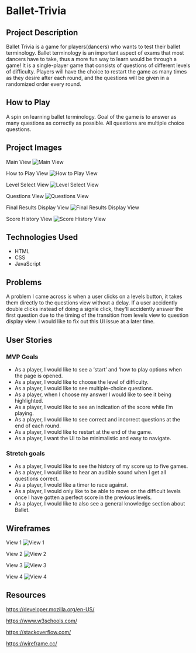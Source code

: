 # Ballet-Trivia
## Project Description 

<link to the game>

Ballet Trivia is a game for players(dancers) who wants to test their ballet terminology. Ballet terminology is an important aspect of exams that most dancers have to take, thus a more fun way to learn would be through a game! It is a single-player game that consists of questions of different levels of difficulty. Players will have the choice to restart the game as many times as they desire after each round, and the questions will be given in a randomized order every round.
## How to Play 
A spin on learning ballet terminology. Goal of the game is to answer as many questions as correctly as possible. All questions are multiple choice questions.
## Project Images 

Main View
![Main View](./assets/project-images/main-view.png)

How to Play View
![How to Play View](./assets/project-images/how-to-play-view.png)

Level Select View
![Level Select View](./assets/project-images/level-select-view.png)

Questions View
![Questions View](./assets/project-images/question-view.png)

Final Results Display View 
![Final Results Display View](./assets/project-images/display-results-view.png)

Score History View
![Score History View](/assets/project-images/score-history-view.png)
## Technologies Used 

- HTML 
- CSS
- JavaScript 

## Problems
A problem I came across is when a user clicks on a levels button, it takes them directly to the questions view without a delay. If a user accidently double clicks instead of doing a signle click, they'll accidently answer the first question due to the timing of the transition from levels view to question display view. I would like to fix out this UI issue at a later time. 

## User Stories 

### MVP Goals
- As a player, I would like to see a ‘start’ and ‘how to play options when the page is opened.
- As a player, I would like to choose the level of difficulty.
- As a player, I would like to see multiple-choice questions.
- As a player, when I choose my answer I would like to see it being highlighted.
- As a player, I would like to see an indication of the score while I’m playing.
- As a player, I would like to see correct and incorrect questions at the end of each round.
- As a player, I would like to restart at the end of the game.
- As a player, I want the UI to be minimalistic and easy to navigate.

### Stretch goals

- As a player, I would like to see the history of my score up to five games.
- As a player, I would like to hear an audible sound when I get all questions correct.
- As a player, I would like a timer to race against.
- As a player, I would only like to be able to move on the difficult levels once I have gotten a perfect score in the previous levels.
- As a player, I would like to also see a general knowledge section about Ballet.

## Wireframes

View 1 
![View 1](./assets/wireframes/main-view.png)

View 2
![View 2](./assets/wireframes/levels-view.png)

View 3
![View 3](./assets/wireframes/questions-view.png)

View 4
![View 4](./assets/wireframes/results-view.png)

## Resources
https://developer.mozilla.org/en-US/

https://www.w3schools.com/

https://stackoverflow.com/

https://wireframe.cc/